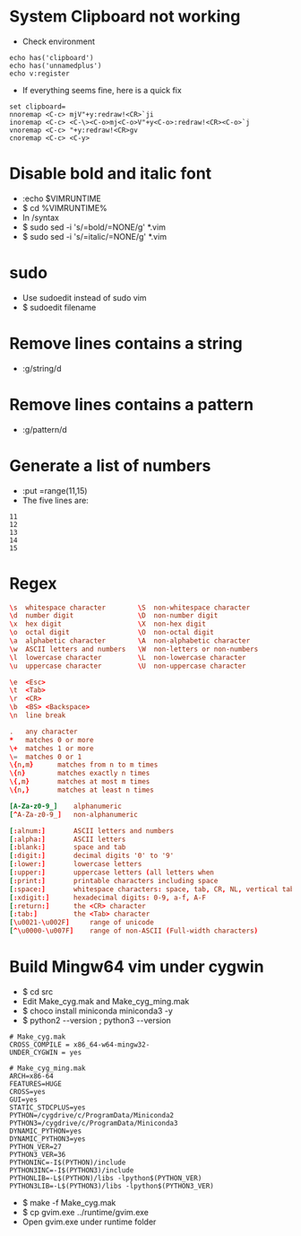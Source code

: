 System Clipboard not working
=====
* Check environment
```vim
echo has('clipboard')
echo has('unnamedplus')
echo v:register
```
* If everything seems fine, here is a quick fix
```vim
set clipboard=
nnoremap <C-c> mjV"+y:redraw!<CR>`ji
inoremap <C-c> <C-\><C-o>mj<C-o>V"+y<C-o>:redraw!<CR><C-o>`j
vnoremap <C-c> "+y:redraw!<CR>gv
cnoremap <C-c> <C-y>
```

Disable bold and italic font
=====
* :echo $VIMRUNTIME
* $ cd %VIMRUNTIME%
* In /syntax
* $ sudo sed -i 's/=bold/=NONE/g' \*.vim
* $ sudo sed -i 's/=italic/=NONE/g' \*.vim

sudo
=====
* Use sudoedit instead of sudo vim
* $ sudoedit filename

Remove lines contains a string
====
* :g/string/d

Remove lines contains a pattern
====
* :g/pattern/d

Generate a list of numbers
=====
* :put =range(11,15)
* The five lines are:
```vim
11
12
13
14
15
```

Regex
=====
```conf
\s  whitespace character        \S  non-whitespace character
\d  number digit                \D  non-number digit
\x  hex digit	                \X  non-hex digit
\o  octal digit	                \O  non-octal digit
\a  alphabetic character        \A  non-alphabetic character
\w  ASCII letters and numbers   \W  non-letters or non-numbers
\l  lowercase character         \L  non-lowercase character
\u  uppercase character         \U  non-uppercase character

\e  <Esc>
\t  <Tab>
\r  <CR>
\b  <BS> <Backspace>
\n  line break

.   any character
*   matches 0 or more
\+  matches 1 or more
\=  matches 0 or 1
\{n,m}      matches from n to m times
\{n}        matches exactly n times
\{,m}       matches at most m times
\{n,}       matches at least n times

[A-Za-z0-9_]    alphanumeric
[^A-Za-z0-9_]   non-alphanumeric

[:alnum:]       ASCII letters and numbers
[:alpha:]       ASCII letters
[:blank:]       space and tab
[:digit:]       decimal digits '0' to '9'
[:lower:]       lowercase letters
[:upper:]       uppercase letters (all letters when
[:print:]       printable characters including space
[:space:]       whitespace characters: space, tab, CR, NL, vertical tab
[:xdigit:]      hexadecimal digits: 0-9, a-f, A-F
[:return:]      the <CR> character
[:tab:]         the <Tab> character
[\u0021-\u002F]     range of unicode
[^\u0000-\u007F]    range of non-ASCII (Full-width characters)
```

Build Mingw64 vim under cygwin
=====
* $ cd src
* Edit Make\_cyg.mak and Make\_cyg\_ming.mak
* $ choco install miniconda miniconda3 -y
* $ python2 --version ; python3 --version
```make
# Make_cyg.mak
CROSS_COMPILE = x86_64-w64-mingw32-
UNDER_CYGWIN = yes

# Make_cyg_ming.mak
ARCH=x86-64
FEATURES=HUGE
CROSS=yes
GUI=yes
STATIC_STDCPLUS=yes
PYTHON=/cygdrive/c/ProgramData/Miniconda2
PYTHON3=/cygdrive/c/ProgramData/Miniconda3
DYNAMIC_PYTHON=yes
DYNAMIC_PYTHON3=yes
PYTHON_VER=27
PYTHON3_VER=36
PYTHONINC=-I$(PYTHON)/include
PYTHON3INC=-I$(PYTHON3)/include
PYTHONLIB=-L$(PYTHON)/libs -lpython$(PYTHON_VER)
PYTHON3LIB=-L$(PYTHON3)/libs -lpython$(PYTHON3_VER)
```
* $ make -f Make\_cyg.mak
* $ cp gvim.exe ../runtime/gvim.exe
* Open gvim.exe under runtime folder

